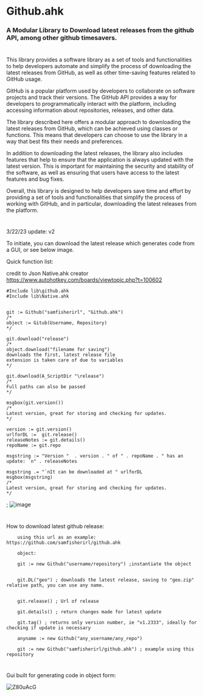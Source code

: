 <h1>Github.ahk</h1>

<h3>
A Modular Library to Download latest releases from the github API, among other github timesavers. </h3>

# 

This library provides a software library as a set of tools and functionalities to help developers automate and simplify the process of downloading the latest releases from GitHub, as well as other time-saving features related to GitHub usage.

GitHub is a popular platform used by developers to collaborate on software projects and track their versions. The GitHub API provides a way for developers to programmatically interact with the platform, including accessing information about repositories, releases, and other data.

The library described here offers a modular approach to downloading the latest releases from GitHub, which can be achieved using classes or functions. This means that developers can choose to use the library in a way that best fits their needs and preferences.

In addition to downloading the latest releases, the library also includes features that help to ensure that the application is always updated with the latest version. This is important for maintaining the security and stability of the software, as well as ensuring that users have access to the latest features and bug fixes.

Overall, this library is designed to help developers save time and effort by providing a set of tools and functionalities that simplify the process of working with GitHub, and in particular, downloading the latest releases from the platform.





<p class="has-line-data" data-line-start="1" data-line-end="2">


 #
 
3/22/23 update: v2

To initiate, you can download the latest release which generates code from a GUI, or see below image.

Quick function list:
 
credit to Json Native.ahk creator https://www.autohotkey.com/boards/viewtopic.php?t=100602

```autohotkey
#Include lib\github.ahk
#Include lib\Native.ahk 


git := Github("samfisherirl", "Github.ahk")
/*
object := Gitub(Username, Repository)
*/

git.download("release")
/*
object.download("filename for saving")
downloads the first, latest release file 
extension is taken care of due to variables
*/

git.download(A_ScriptDir "\release")
/*
Full paths can also be passed
*/

msgbox(git.version())
/*
Latest version, great for storing and checking for updates.
*/

version := git.version()
urlforDL :=  git.release()
releaseNotes := git.details()
repoName := git.repo

msgstring := "Version "  . version . " of " . repoName . " has an update: `n" . releaseNotes

msgstring .= "`nIt can be downloaded at " urlforDL
msgbox(msgstring)
/*
Latest version, great for storing and checking for updates.
*/
```



; 
 ![image](https://user-images.githubusercontent.com/98753696/224391018-7596576e-e988-4d46-9242-33a667654ed5.png)

#

        

        
How to download latest github release:
        
        
        using this url as an example: https://github.com/samfisherirl/github.ahk
 
        object: 
        
        git := new Github("username/repository") ;instantiate the object


        git.DL("geo") ; downloads the latest release, saving to "geo.zip" relative path, you can use any name. 
        
        
        git.release() ; Url of release 
        
        git.details() ; return changes made for latest update

        git.tag() ; returns only version number, ie "v1.2333", ideally for checking if update is necessary
        
        anyname := new Github("any_username/any_repo") 
        
        git := new Github("samfisherirl/github.ahk") ; example using this repository

#
 
 
 
Gui built for generating code in object form:


![Z80uAcG](https://user-images.githubusercontent.com/98753696/194636178-385c2dcb-1220-474c-b3ae-a09b33c94339.png)

 
